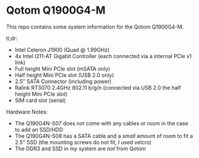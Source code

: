 # Qotom Q1900G4-M

This repo contains some system information for the Qotom Q1900G4-M.

tl;dr:

- Intel Celeron J1900 (Quad @ 1.99GHz)
- 4x Intel I211-AT Gigabit Controller (each connected via a internal PCIe x1 link)
- Full height Mini PCIe slot (mSATA only)
- Half height Mini PCIe slot (USB 2.0 only)
- 2.5" SATA Connector (including power)
- Ralink RT3070 2.4GHz 802.11 b/g/n (connected via USB 2.0 the half height Mini PCIe slot)
- SIM card slot (serial)

Hardware Notes: 

- The Q190G4N-S07 does not come with any cables or room in the case to add an SSD/HDD
- The Q190G4N-S08 has a SATA cable and a _small_ amount of room to fit a 2.5" SSD (the mounting screws do not fit, I used velcro)
- The DDR3 and SSD in my system are _not_ from Qotom
